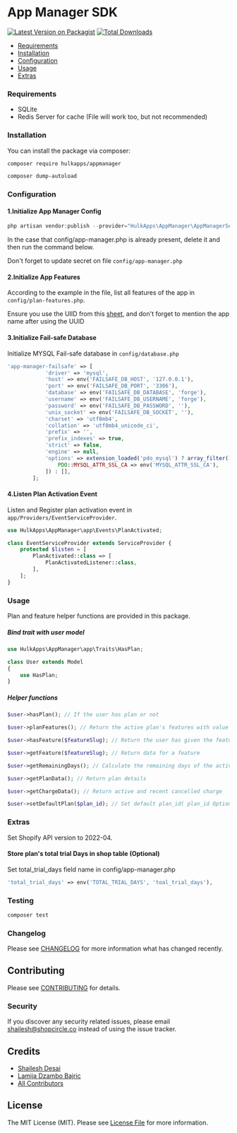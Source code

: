 # App Manager SDK

[![Latest Version on Packagist](https://img.shields.io/packagist/v/hulkapps/appmanager.svg?style=flat-square)](https://packagist.org/packages/hulkapps/appmanager)
[![Total Downloads](https://img.shields.io/packagist/dt/hulkapps/appmanager.svg?style=flat-square)](https://packagist.org/packages/hulkapps/appmanager)

[//]: # (This is where your description should go. Try and limit it to a paragraph or two, and maybe throw in a mention of what PSRs you support to avoid any confusion with users and contributors.)

* [Requirements](#step1)
* [Installation](#step2)
* [Configuration](#step3)
* [Usage](#step4)
* [Extras](#step5)

<a name="step1"></a>
### Requirements
* SQLite
* Redis Server for cache (File will work too, but not recommended)

<a name="step2"></a>
### Installation

You can install the package via composer:

```bash
composer require hulkapps/appmanager
```
```bash
composer dump-autoload
```

<a name="step3"></a>
### Configuration

#### 1.Initialize App Manager Config
```php
php artisan vendor:publish --provider="HulkApps\AppManager\AppManagerServiceProvider"
```

In the case that config/app-manager.php is already present, delete it and then run the command below.

Don't forget to update secret on file `config/app-manager.php`

#### 2.Initialize App Features
According to the example in the file, list all features of the app in `config/plan-features.php`.

Ensure you use the UIID from this <a href="https://docs.google.com/spreadsheets/d/1cw2nSKxAHTGn4Cfa98RNdtfHT3zdtwu9bQD7s7hErXc/edit#gid=0">sheet</a>, and don't forget to mention the app name after using the UUID

#### 3.Initialize Fail-safe Database
Initialize MYSQL Fail-safe database in `config/database.php` 
```php
'app-manager-failsafe' => [
			'driver' => 'mysql',
			'host' => env('FAILSAFE_DB_HOST', '127.0.0.1'),
			'port' => env('FAILSAFE_DB_PORT', '3306'),
			'database' => env('FAILSAFE_DB_DATABASE', 'forge'),
			'username' => env('FAILSAFE_DB_USERNAME', 'forge'),
			'password' => env('FAILSAFE_DB_PASSWORD', ''),
			'unix_socket' => env('FAILSAFE_DB_SOCKET', ''),
			'charset' => 'utf8mb4',
			'collation' => 'utf8mb4_unicode_ci',
			'prefix' => '',
			'prefix_indexes' => true,
			'strict' => false,
			'engine' => null,
			'options' => extension_loaded('pdo_mysql') ? array_filter([
				PDO::MYSQL_ATTR_SSL_CA => env('MYSQL_ATTR_SSL_CA'),
			]) : [],
		];
```

#### 4.Listen Plan Activation Event
Listen and Register plan activation event in `app/Providers/EventServiceProvider`.

```php
use HulkApps\AppManager\app\Events\PlanActivated;

class EventServiceProvider extends ServiceProvider {
    protected $listen = [
		PlanActivated::class => [
			PlanActivatedListener::class,
		],
	];
}
``` 

<a name="step4"></a>
### Usage
Plan and feature helper functions are provided in this package.

##### Bind trait with user model
```php
use HulkApps\AppManager\app\Traits\HasPlan;

class User extends Model
{
	use HasPlan;
}
```

##### Helper functions
```php
$user->hasPlan(); // If the user has plan or not

$user->planFeatures(); // Return the active plan's features with value

$user->hasFeature($featureSlug); // Return the user has given the feature or not

$user->getFeature($featureSlug); // Return data for a feature

$user->getRemainingDays(); // Calculate the remaining days of the active plan

$user->getPlanData(); // Return plan details

$user->getChargeData(); // Return active and recent cancelled charge

$user->setDefaultPlan($plan_id); // Set default plan_id( plan_id Optional)
```

<a name="step5"></a>
### Extras
Set Shopify API version to 2022-04.


#### Store plan's total trial Days in shop table (Optional)
Set total_trial_days field name in config/app-manager.php
```php
'total_trial_days' => env('TOTAL_TRIAL_DAYS', 'toal_trial_days'),
```

### Testing

```bash
composer test
```

### Changelog

Please see [CHANGELOG](CHANGELOG.md) for more information what has changed recently.

## Contributing

Please see [CONTRIBUTING](CONTRIBUTING.md) for details.

### Security

If you discover any security related issues, please email shailesh@shopcircle.co instead of using the issue tracker.

## Credits

-   [Shailesh Desai](https://github.com/shailesh-hulkapps)
-   [Lamija Dzambo Bajric](https://github.com/lamijadzambo)
-   [All Contributors](../../contributors)

## License

The MIT License (MIT). Please see [License File](LICENSE.md) for more information.